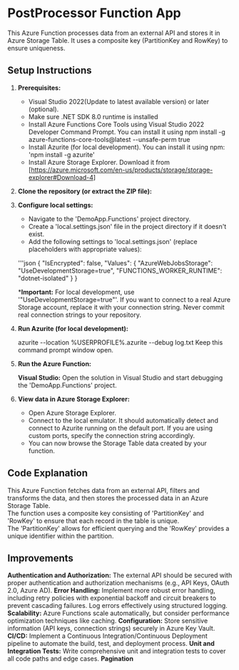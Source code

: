 # PostProcessor Function App

This Azure Function processes data from an external API and stores it in Azure Storage Table.  It uses a composite key (PartitionKey and RowKey) to ensure uniqueness.

## Setup Instructions

1.  **Prerequisites:**
    *   Visual Studio 2022(Update to latest available version) or later (optional). 
    *   Make sure .NET SDK 8.0 runtime is installed
    *   Install Azure Functions Core Tools using Visual Studio 2022 Developer Command Prompt. You can install it using npm install -g azure-functions-core-tools@latest --unsafe-perm true
    *   Install Azurite (for local development). You can install it using npm: 'npm install -g azurite'
    *   Install Azure Storage Explorer. Download it from [https://azure.microsoft.com/en-us/products/storage/storage-explorer#Download-4]    
    
2.  **Clone the repository (or extract the ZIP file):**

3.  **Configure local settings:**
    *   Navigate to the 'DemoApp.Functions' project directory.
    *   Create a 'local.settings.json' file in the project directory if it doesn't exist.
    *   Add the following settings to 'local.settings.json' (replace placeholders with appropriate values):

    '''json
    {
    "IsEncrypted": false,
    "Values": {
        "AzureWebJobsStorage": "UseDevelopmentStorage=true",
        "FUNCTIONS_WORKER_RUNTIME": "dotnet-isolated"
        }
    }
    
    ***Important:** For local development, use '"UseDevelopmentStorage=true"'.  If you want to connect to a real Azure Storage account, replace it with your connection string.  Never commit real connection strings to your repository.

4.  **Run Azurite (for local development):**

    azurite --location %USERPROFILE%\.azurite --debug log.txt
    Keep this command prompt window open.

5.  **Run the Azure Function:**

    **Visual Studio:** Open the solution in Visual Studio and start debugging the 'DemoApp.Functions' project.
6.  **View data in Azure Storage Explorer:**

    *   Open Azure Storage Explorer.
    *   Connect to the local emulator. It should automatically detect and connect to Azurite running on the default port. If you are using custom ports, specify the connection string accordingly.
    *   You can now browse the Storage Table data created by your function.

## Code Explanation

This Azure Function fetches data from an external API, filters and transforms the data, and then stores the processed data in an Azure Storage Table.  
The function uses a composite key consisting of 'PartitionKey' and 'RowKey' to ensure that each record in the table is unique.  
The 'PartitionKey' allows for efficient querying and the 'RowKey' provides a unique identifier within the partition.

## Improvements

**Authentication and Authorization:**  The external API should be secured with proper authentication and authorization mechanisms (e.g., API Keys, OAuth 2.0, Azure AD).
**Error Handling:** Implement more robust error handling, including retry policies with exponential backoff and circuit breakers to prevent cascading failures.  Log errors effectively using structured logging.
**Scalability:** Azure Functions scale automatically, but consider performance optimization techniques like caching.
**Configuration:** Store sensitive information (API keys, connection strings) securely in Azure Key Vault.
**CI/CD:** Implement a Continuous Integration/Continuous Deployment pipeline to automate the build, test, and deployment process.
**Unit and Integration Tests:** Write comprehensive unit and integration tests to cover all code paths and edge cases.
**Pagination**

